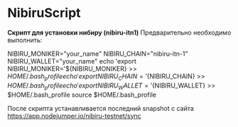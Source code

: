 # NibiruScript
**Скрипт для установки нибиру (nibiru-itn1)**
  Предварительно необходимо выполнить:

  NIBIRU_MONIKER="your_name"
  NIBIRU_CHAIN="nibiru-itn-1"
  NIBIRU_WALLET="your_name"
  echo 'export NIBIRU_MONIKER='${NIBIRU_MONIKER} >> $HOME/.bash_profile
  echo 'export NIBIRU_CHAIN='${NIBIRU_CHAIN} >> $HOME/.bash_profile
  echo 'export NIBIRU_WALLET='${NIBIRU_WALLET} >> $HOME/.bash_profile
  source $HOME/.bash_profile

После скрипта устанавливается последний snapshot с сайта https://app.nodejumper.io/nibiru-testnet/sync
